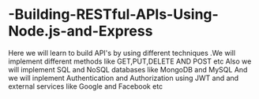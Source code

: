 # -Building-RESTful-APIs-Using-Node.js-and-Express
Here we will learn to build API's by using different techniques .We will implement different methods like GET,PUT,DELETE AND POST etc
Also we will implement SQL and NoSQL databases like MongoDB and MySQL
And we will inplement Authentication and Authorization using JWT and and external services like Google and Facebook etc
```

